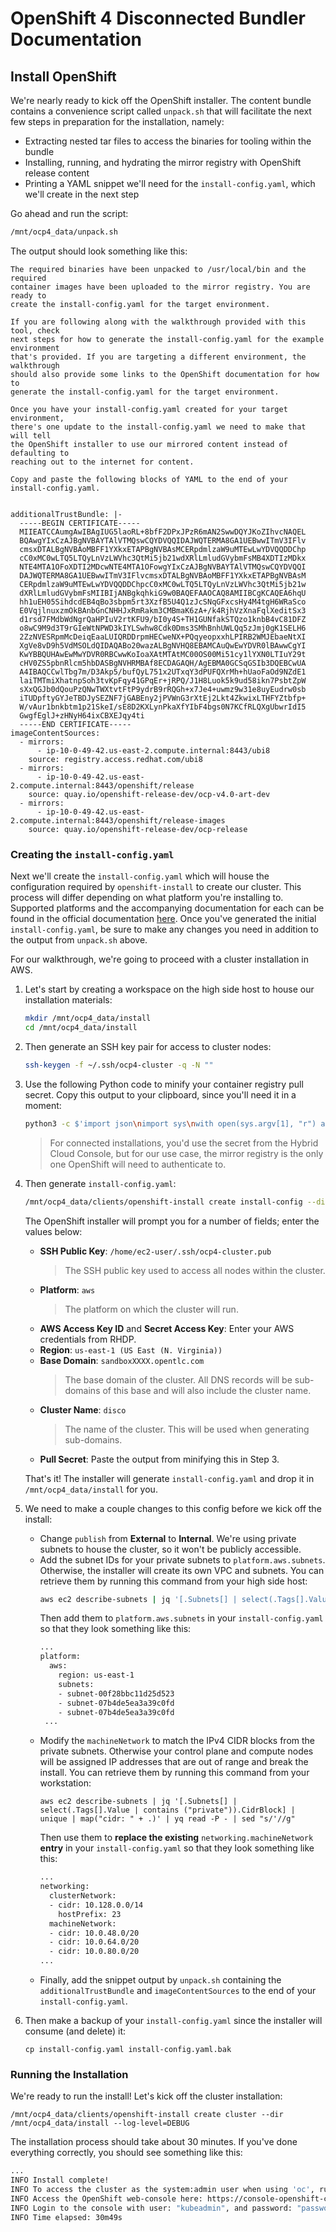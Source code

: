 # OpenShift 4 Disconnected Bundler Documentation

## Install OpenShift

We're nearly ready to kick off the OpenShift installer. The content bundle contains a convenience script called `unpack.sh` that will facilitate the next few steps in preparation for the installation, namely:
* Extracting nested tar files to access the binaries for tooling within the bundle
* Installing, running, and hydrating the mirror registry with OpenShift release content
* Printing a YAML snippet we'll need for the `install-config.yaml`, which we'll create in the next step

Go ahead and run the script:

```bash
/mnt/ocp4_data/unpack.sh
```

The output should look something like this:
```
The required binaries have been unpacked to /usr/local/bin and the required
container images have been uploaded to the mirror registry. You are ready to
create the install-config.yaml for the target environment.

If you are following along with the walkthrough provided with this tool, check
next steps for how to generate the install-config.yaml for the example environment
that's provided. If you are targeting a different environment, the walkthrough
should also provide some links to the OpenShift documentation for how to
generate the install-config.yaml for the target environment.

Once you have your install-config.yaml created for your target environment,
there's one update to the install-config.yaml we need to make that will tell
the OpenShift installer to use our mirrored content instead of defaulting to
reaching out to the internet for content.

Copy and paste the following blocks of YAML to the end of your install-config.yaml.


additionalTrustBundle: |-
  -----BEGIN CERTIFICATE-----
  MIIEATCCAumgAwIBAgIUG5laoRL+8bfF2DPxJPzR6mAN2SwwDQYJKoZIhvcNAQEL
  BQAwgYIxCzAJBgNVBAYTAlVTMQswCQYDVQQIDAJWQTERMA8GA1UEBwwITmV3IFlv
  cmsxDTALBgNVBAoMBFF1YXkxETAPBgNVBAsMCERpdmlzaW9uMTEwLwYDVQQDDChp
  cC0xMC0wLTQ5LTQyLnVzLWVhc3QtMi5jb21wdXRlLmludGVybmFsMB4XDTIzMDkx
  NTE4MTA1OFoXDTI2MDcwNTE4MTA1OFowgYIxCzAJBgNVBAYTAlVTMQswCQYDVQQI
  DAJWQTERMA8GA1UEBwwITmV3IFlvcmsxDTALBgNVBAoMBFF1YXkxETAPBgNVBAsM
  CERpdmlzaW9uMTEwLwYDVQQDDChpcC0xMC0wLTQ5LTQyLnVzLWVhc3QtMi5jb21w
  dXRlLmludGVybmFsMIIBIjANBgkqhkiG9w0BAQEFAAOCAQ8AMIIBCgKCAQEA6hqU
  hh1uEH05SihdcdEB4qBo3sbpm5rt3XzfB5U4Q1zJcSNqGFxcsHy4M4tgH6WRaSco
  E0VqjlnuxzmOkBAnbGnCNHHJxRmRakm3CMBmaK6zA+/k4RjhVzXnaFqlXeditSx3
  d1rsd7FMdbWdNgrQaHPIuV2rtKFU9/bI0y4S+TH1GUNfakSTQzo1knbB4vC81DFZ
  o8wC9M9d3T9rGIeWtNPWD3kIYLSwhw8Cdk0Dms3SMhBnhUWLQq5zJmj0gK1SELH6
  2ZzNVESRpmMcDeiqEaaLUIQRDDrpmHECweNX+PQqyeopxxhLPIRB2WMJEbaeNtXI
  XgVe8vD9h5VdMSOLdQIDAQABo20wazALBgNVHQ8EBAMCAuQwEwYDVR0lBAwwCgYI
  KwYBBQUHAwEwMwYDVR0RBCwwKoIoaXAtMTAtMC00OS00Mi51cy1lYXN0LTIuY29t
  cHV0ZS5pbnRlcm5hbDASBgNVHRMBAf8ECDAGAQH/AgEBMA0GCSqGSIb3DQEBCwUA
  A4IBAQCCwlTbg7m/D3Akp5/bufQyL751x2UTxqY3dPUFQXrMh+hUaoFaOd9NZdE1
  laiTMTmiXhatnpSoh3tvKpFqy41GPqEr+jRPQ/J1H8Luok5k9ud58ikn7PsbtZpW
  sXxQGJb0dQouPzQNwTWXtvtFtP9ydrB9rRQGh+x7Je4+uwmz9w31e8uyEudrw0sb
  iTUDpftyGYJeTBDJySEZNF7jGABEny2jPVWnG3rXtEj2Lkt4ZkwixLTHFYZtbfp+
  W/vAur1bnkbtm1p21SkeI/sE8D2KXLynPkaXfYIbF4bgs0N7KCfRLQXgUbwrIdI5
  GwgfEglJ+zHNyH64ixCBXEJqy4ti
  -----END CERTIFICATE-----
imageContentSources:
  - mirrors:
      - ip-10-0-49-42.us-east-2.compute.internal:8443/ubi8
    source: registry.access.redhat.com/ubi8
  - mirrors:
      - ip-10-0-49-42.us-east-2.compute.internal:8443/openshift/release
    source: quay.io/openshift-release-dev/ocp-v4.0-art-dev
  - mirrors:
      - ip-10-0-49-42.us-east-2.compute.internal:8443/openshift/release-images
    source: quay.io/openshift-release-dev/ocp-release
```

### Creating the `install-config.yaml`
Next we'll create the `install-config.yaml` which will house the configuration required by `openshift-install` to create our cluster. This process will differ depending on what platform you're installing to. Supported platforms and the accompanying documentation for each can be found in the official documentation [here](https://docs.openshift.com/container-platform/latest/installing/installing-preparing.html#installing-preparing-install-manage). Once you've generated the initial `install-config.yaml`, be sure to make any changes you need in addition to the output from `unpack.sh` above.

For our walkthrough, we're going to proceed with a cluster installation in AWS. 
1. Let's start by creating a workspace on the high side host to house our installation materials:
   ```bash
   mkdir /mnt/ocp4_data/install
   cd /mnt/ocp4_data/install
   ```
2. Then generate an SSH key pair for access to cluster nodes:
   ```bash
   ssh-keygen -f ~/.ssh/ocp4-cluster -q -N ""
   ```
3. Use the following Python code to minify your container registry pull secret. Copy this output to your clipboard, since you'll need it in a moment:
   ```bash
   python3 -c $'import json\nimport sys\nwith open(sys.argv[1], "r") as f: print(json.dumps(json.load(f)))' /run/user/1000/containers/auth.json
   ```
   > For connected installations, you'd use the secret from the Hybrid Cloud Console, but for our use case, the mirror registry is the only one OpenShift will need to authenticate to.
4. Then generate `install-config.yaml`:
   ```bash
   /mnt/ocp4_data/clients/openshift-install create install-config --dir /mnt/ocp4_data/install
   ```

   The OpenShift installer will prompt you for a number of fields; enter the values below:
   * **SSH Public Key**: `/home/ec2-user/.ssh/ocp4-cluster.pub`
     > The SSH public key used to access all nodes within the cluster.
   * **Platform**: `aws`
     > The platform on which the cluster will run.
   * **AWS Access Key ID** and **Secret Access Key**: Enter your AWS credentials from RHDP.
   * **Region**: `us-east-1 (US East (N. Virginia))`
   * **Base Domain**: `sandboxXXXX.opentlc.com`
     > The base domain of the cluster. All DNS records will be sub-domains of this base and will also include the cluster name.
   * **Cluster Name**: `disco`
     > The name of the cluster. This will be used when generating sub-domains.
   * **Pull Secret**: Paste the output from minifying this in Step 3.

   That's it! The installer will generate `install-config.yaml` and drop it in `/mnt/ocp4_data/install` for you.
5. We need to make a couple changes to this config before we kick off the install:
   * Change `publish` from **External** to **Internal**. We're using private subnets to house the cluster, so it won't be publicly accessible.
   * Add the subnet IDs for your private subnets to `platform.aws.subnets`. Otherwise, the installer will create its own VPC and subnets. You can retrieve them by running this command from your high side host:
     ```bash
     aws ec2 describe-subnets | jq '[.Subnets[] | select(.Tags[].Value | contains ("private")).SubnetId] | unique' -r | yq read - -P
     ```
     Then add them to `platform.aws.subnets` in your `install-config.yaml` so that they look something like this:
     ```bash
     ...
     platform:
       aws:
         region: us-east-1
         subnets:
         - subnet-00f28bbc11d25d523
         - subnet-07b4de5ea3a39c0fd
         - subnet-07b4de5ea3a39c0fd
      ...
     ```
   * Modify the `machineNetwork` to match the IPv4 CIDR blocks from the private subnets. Otherwise your control plane and compute nodes will be assigned IP addresses that are out of range and break the install. You can retrieve them by running this command from your workstation:
     ```execute-2
     aws ec2 describe-subnets | jq '[.Subnets[] | select(.Tags[].Value | contains ("private")).CidrBlock] | unique | map("cidr: " + .)' | yq read -P - | sed "s/'//g"  
     ```
     Then use them to **replace the existing** `networking.machineNetwork` **entry** in your `install-config.yaml` so that they look something like this:
     ```bash
     ...
     networking:
       clusterNetwork:
       - cidr: 10.128.0.0/14
         hostPrefix: 23
       machineNetwork:
       - cidr: 10.0.48.0/20
       - cidr: 10.0.64.0/20
       - cidr: 10.0.80.0/20
     ...
     ```
   * Finally, add the snippet output by `unpack.sh` containing the `additionalTrustBundle` and `imageContentSources` to the end of your `install-config.yaml`.
6. Then make a backup of your `install-config.yaml` since the installer will consume (and delete) it:
   ```execute
   cp install-config.yaml install-config.yaml.bak
   ```

### Running the Installation
We're ready to run the install! Let's kick off the cluster installation:
```execute
/mnt/ocp4_data/clients/openshift-install create cluster --dir /mnt/ocp4_data/install --log-level=DEBUG
```
The installation process should take about 30 minutes. If you've done everything correctly, you should see something like this:
```bash
...
INFO Install complete!
INFO To access the cluster as the system:admin user when using 'oc', run 'export KUBECONFIG=/home/myuser/install_dir/auth/kubeconfig'
INFO Access the OpenShift web-console here: https://console-openshift-console.apps.mycluster.example.com
INFO Login to the console with user: "kubeadmin", and password: "password"
INFO Time elapsed: 30m49s
```







